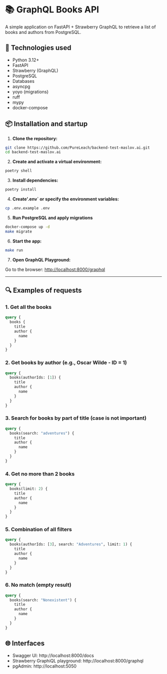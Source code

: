 # 📚 GraphQL Books API

A simple application on FastAPI + Strawberry GraphQL to retrieve a list of books and authors from PostgreSQL.

## 🚀 Technologies used

- Python 3.12+
- FastAPI
- Strawberry (GraphQL)
- PostgreSQL
- Databases
- asyncpg
- yoyo (migrations)
- ruff
- mypy
- docker-compose


## 📦 Installation and startup

1. **Clone the repository:**

```bash
git clone https://github.com/PureLeach/backend-test-maslov.ai.git
cd backend-test-maslov.ai
````

2. **Create and activate a virtual environment:**

```bash
poetry shell
```

3. **Install dependencies:**

```bash
poetry install
```

4. **Create'.env` or specify the environment variables:**


```bash
cp .env.example .env
```

5. **Run PostgreSQL and apply migrations**

```bash
docker-compose up -d
make migrate
```

6. **Start the app:**

```bash
make run
```

7. **Open GraphQL Playground:**

Go to the browser: [http://localhost:8000/graphql](http://localhost:8000/graphql)

---

## 🔍 Examples of requests

### 1. Get all the books
```graphql
query {
  books {
    title
    author {
      name
    }
  }
}
```

### 2. Get books by author (e.g., Oscar Wilde - ID = 1)
```graphql
query {
  books(authorIds: [1]) {
    title
    author {
      name
    }
  }
}
```

### 3. Search for books by part of title (case is not important)
```graphql
query {
  books(search: "adventures") {
    title
    author {
      name
    }
  }
}
```

### 4. Get no more than 2 books
```graphql
query {
  books(limit: 2) {
    title
    author {
      name
    }
  }
}
```

### 5. Combination of all filters
```graphql
query {
  books(authorIds: [3], search: "Adventures", limit: 1) {
    title
    author {
      name
    }
  }
}
```

### 6. No match (empty result)
```graphql
query {
  books(search: "Nonexistent") {
    title
    author {
      name
    }
  }
}
```

## 🌐 Interfaces

- Swagger UI: http://localhost:8000/docs
- Strawberry GraphiQL playground: http://localhost:8000/graphql
- pgAdmin: http://localhost:5050
